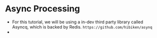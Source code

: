 # Async Processing

- For this tutorial, we will be using a in-dev third party library called Asyncq, which is backed by Redis. `https://github.com/hibiken/asynq`
- 